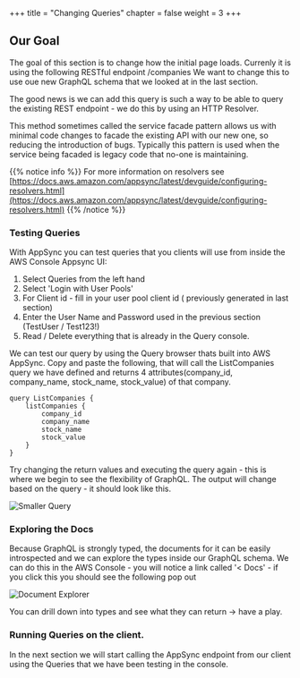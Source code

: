 +++
title = "Changing Queries"
chapter = false
weight = 3
+++

## Our Goal

The goal of this section is to change how the initial page loads. Currenly it is using the following RESTful endpoint /companies We want to change this to use oue new GraphQL schema that we looked at in the last section.

The good news is we can add this query is such a way to be able to query the existing REST endpoint - we do this by using an HTTP Resolver.

This method sometimes called the service facade pattern allows us with minimal code changes to facade the existing API with our new one, so reducing the introduction of bugs.
Typically this pattern is used when the service being facaded is legacy code that no-one is maintaining.

{{% notice info %}}
For more information on resolvers see [https://docs.aws.amazon.com/appsync/latest/devguide/configuring-resolvers.html](https://docs.aws.amazon.com/appsync/latest/devguide/configuring-resolvers.html)
{{% /notice %}}

### Testing Queries

With AppSync you can test queries that you clients will use from inside the AWS Console Appsync UI:

1. Select Queries from the left hand
2. Select 'Login with User Pools'
3. For Client id - fill in your user pool client id ( previously generated in last section)
4. Enter the User Name and Password used in the previous section (TestUser / Test123!)
5. Read / Delete everything that is already in the Query console.

We can test our query by using the Query browser thats built into AWS AppSync. Copy and paste the following, that will call the ListCompanies query we have defined and returns 4 attributes(company_id, company_name, stock_name, stock_value) of that company.

```tsx
query ListCompanies {
    listCompanies {
        company_id
        company_name
        stock_name
        stock_value
    }
}

```

Try changing the return values and executing the query again - this is where we begin to see the flexibility of GraphQL. The output will change based on the query - it should look like this.

![Smaller Query](/images/SmallerQuery.png)

### Exploring the Docs

Because GraphQL is strongly typed, the documents for it can be easily introspected and we can explore the types inside our GraphQL schema. We can do this in the AWS Console - you will notice a link called '< Docs' - if you click this you should see the following pop out

![Document Explorer](/images/document_explorer.png)

You can drill down into types and see what they can return -> have a play.

### Running Queries on the client.

In the next section we will start calling the AppSync endpoint from our client using the Queries that we have been testing in the console.
